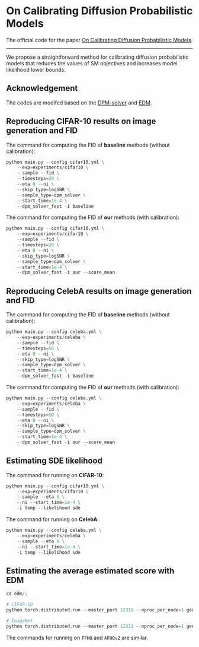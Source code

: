 # On Calibrating Diffusion Probabilistic Models

The official code for the paper [On Calibrating Diffusion Probabilistic Models](https://arxiv.org/abs/2302.10688).

--------------------
We propose a straightforward method for calibrating diffusion probabilistic models that reduces the values of SM objectives and increases model likelihood lower bounds.

## Acknowledgement
The codes are modifed based on the [DPM-solver](https://github.com/LuChengTHU/dpm-solver) and [EDM](https://github.com/NVlabs/edm).


## Reproducing CIFAR-10 results on image generation and FID

The command for computing the FID of **baseline** methods (without calibration):
```python
python main.py --config cifar10.yml \
    --exp=experiments/cifar10 \
    --sample --fid \
    --timesteps=20 \
    --eta 0 --ni \
    --skip_type=logSNR \
    --sample_type=dpm_solver \
    --start_time=1e-4 \
    --dpm_solver_fast -i baseline
```

The command for computing the FID of **our** methods (with calibration):
```python
python main.py --config cifar10.yml \
    --exp=experiments/cifar10 \
    --sample --fid \
    --timesteps=20 \
    --eta 0 --ni \
    --skip_type=logSNR \
    --sample_type=dpm_solver \
    --start_time=1e-4 \
    --dpm_solver_fast -i our --score_mean 
```

## Reproducing CelebA results on image generation and FID 

The command for computing the FID of **baseline** methods (without calibration):
```python
python main.py --config celeba.yml \
    --exp=experiments/celeba \
    --sample --fid \
    --timesteps=50 \
    --eta 0 --ni \
    --skip_type=logSNR \
    --sample_type=dpm_solver \
    --start_time=1e-4 \
    --dpm_solver_fast -i baseline
```

The command for computing the FID of **our** methods (with calibration):
```python
python main.py --config celeba.yml \
    --exp=experiments/celeba \
    --sample --fid \
    --timesteps=50 \
    --eta 0 --ni \
    --skip_type=logSNR \
    --sample_type=dpm_solver \
    --start_time=1e-4 \
    --dpm_solver_fast -i our --score_mean 
```

##  Estimating SDE likelihood
The command for running on **CIFAR-10**:
```python
python main.py --config cifar10.yml \
    --exp=experiments/cifar10 \
    --sample --eta 0 \
    --ni --start_time=1e-4 \
    -i temp --likelihood sde
```

The command for running on **CelebA**:
```python
python main.py --config celeba.yml \
    --exp=experiments/celeba \
    --sample --eta 0 \
    --ni --start_time=1e-4 \
    -i temp --likelihood sde
```

## Estimating the average estimated score with EDM

```python
cd edm/;

# CIFAR-10
python torch.distributed.run --master_port 12315 --nproc_per_node=1 generate.py --outdir=generations/cifar10/temp --seeds=0-49999 --subdirs --method our --network=https://nvlabs-fi-cdn.nvidia.com/edm/pretrained/edm-cifar10-32x32-uncond-vp.pkl

# ImageNet
python torch.distributed.run --master_port 12311 --nproc_per_node=1 generate.py --outdir=generations/imagenet/temp --seeds=0-49999 --subdirs --steps=256 --S_churn=40 --S_min=0.05 --S_max=50 --S_noise=1.003 --method our --network=https://nvlabs-fi-cdn.nvidia.com/edm/pretrained/edm-imagenet-64x64-cond-adm.pkl
```
The commands for running on `FFHQ` and `AFHQv2` are similar.
